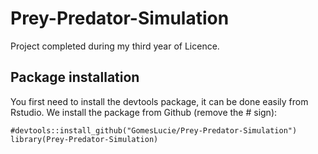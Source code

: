 # Prey-Predator-Simulation

Project completed during my third year of Licence.

## Package installation

You first need to install the devtools package, it can be done easily from Rstudio. We install the package from Github (remove the # sign):

```{r}
#devtools::install_github("GomesLucie/Prey-Predator-Simulation")  
library(Prey-Predator-Simulation)
```
